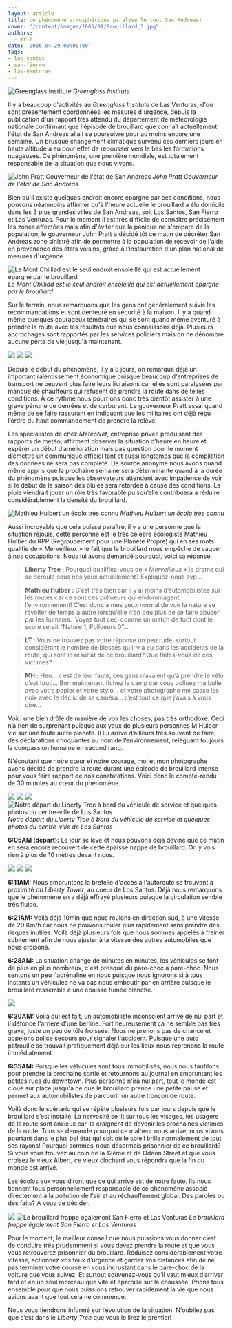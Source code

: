 ```yaml
---
layout: article
title: Un phénomène atmosphérique paralyse le tout San Andreas!
cover: "/content/images/2005/01/Brouillard_3.jpg"
authors:
  - mr-r
date: '2006-04-29 00:00:00'
tags:
- los-santos
- san-fierro
- las-venturas
---
```


![Greenglass Institute](/content/images/2005/01/Brouillard_13.jpg)
_Greenglass Institute_

Il y a beaucoup d'activités au _Greenglass Institute_ de Las Venturas, d'où sont présentement coordonnées les mesures d'urgence, depuis la publication d'un rapport très attendu du département de météorologie nationale confirmant que l'épisode de brouillard que connaît actuellement l'état de San Andreas allait se poursuivre pour au moins encore une semaine. Un brusque changement climatique survenu ces derniers jours en haute altitude a eu pour effet de repousser vers le bas les formations nuageuses. Ce phénomène, une première mondiale, est totalement responsable de la situation que nous vivons.

![John Pratt Gouverneur de l'état de San Andreas](/content/images/2005/01/Brouillard_2.jpg)
_John Pratt Gouverneur de l'état de San Andreas_

Bien qu'il existe quelques endroit encore épargné par ces conditions, nous pouvons néanmoins affirmer qu'à l'heure actuelle le brouillard a élu domicile dans les 3 plus grandes villes de San Andreas, soit Los Santos, San Fierro et Las Venturas. Pour le moment il est très difficile de connaître précisément les zones affectées mais afin d'éviter que la panique ne s'empare de la population, le gouverneur John Pratt a décidé tôt ce matin de décréter San Andreas zone sinistré afin de permettre à la population de recevoir de l'aide en provenance des états voisins, grâce à l'instauration d'un plan national de mesures d'urgence.

![Le Mont Chilliad est le seul endroit ensoleillé qui est actuellement épargné par le brouillard](/content/images/2005/01/Brouillard_18.jpg)
_Le Mont Chilliad est le seul endroit ensoleillé qui est actuellement épargné par le brouillard_

Sur le terrain, nous remarquons que les gens ont généralement suivis les recommandations et sont demeuré en sécurité à la maison. Il y a quand même quelques courageux téméraires qui se sont quand même aventuré à prendre la route avec les résultats que nous connaissons déjà. Plusieurs accrochages sont rapportés par les services policiers mais on ne dénombre aucune perte de vie jusqu'à maintenant.

![](/content/images/2005/01/Brouillard_6.jpg)
![](/content/images/2005/01/Brouillard_8.jpg)
![](/content/images/2005/01/Brouillard_9.jpg)

Depuis le début du phénomène, il y a 8 jours, on remarque déjà un important ralentissement économique puisque beaucoup d'entreprises de transport ne peuvent plus faire leurs livraisons car elles sont paralysées par manque de chauffeurs qui refusent de prendre la route dans de telles conditions. À ce rythme nous pourrions donc très bientôt assister à une grave pénurie de denrées et de carburant.&nbsp;Le gouverneur Pratt essai quand même de se faire rassurant en indiquant que les militaires ont déjà reçu l’ordre du haut commandement de prendre la relève.

Les spécialistes de chez _MétéoNet_, entreprise privée produisant des rapports de météo, affirment observer la situation d’heure en heure et espérer un début d’amélioration mais pas question pour le moment d’émettre un communiqué officiel tant et aussi longtemps que la compilation des données ne sera pas complété. De source anonyme nous avons quand même appris que la prochaine semaine sera déterminante quand à la durée du phénomène puisque les observateurs attendent avec impatience de voir si le début de la saison des pluies sera retardée à cause des conditions. La pluie viendrait jouer un rôle très favorable puisqu’elle contribuera à réduire considérablement la densité du brouillard.

![Mathieu Hulbert un écolo très connu](/content/images/2005/01/Brouillard_15.jpg)
_Mathieu Hulbert un écolo très connu_

Aussi incroyable que cela puisse paraître, il y a une personne que la situation réjouis, cette personne est le très célèbre écologiste Mathieu Hulber du RPP (Regroupement pour une Planète Propre) qui en ses mots qualifie de «&nbsp;Merveilleux&nbsp;» le fait que le brouillard nous empêche de vaquer à nos occupations. Nous lui avons demandé pourquoi, voici sa réponse.

> **Liberty Tree :** Pourquoi qualifiez-vous de&nbsp;«&nbsp;_Merveilleux_&nbsp;» le drame qui se déroule sous nos yeux&nbsp;actuellement? Expliquez-nous svp...

> **Mathieu Hulber :** C’est très bien car il y ai moins d’automobilistes sur les routes car ce sont ces pollueurs qui endommagent l’environnement! C’est donc à mes yeux normal de voir la nature se révolter de temps à autre lorsqu’elle n’en peu plus de se faire abuser par les humains.&nbsp; Voyez tout ceci comme un match de foot dont le score serait “Nature 1, Pollueurs 0”...

> **LT :** Vous ne trouvez pas votre réponse un peu rude, surtout considérant le nombre de blessés qu’il y a eu dans les accidents de la route, qui sont le résultat de ce brouillard? Que faites-vous de ces victimes?

> **MH :** Heu... c’est de leur faute, ces gens n’avaient qu’à prendre le vélo c’est tout!... Bon maintenant fichez le camp car vous polluez ma bulle avec votre papier et votre stylo... et votre photographe me casse les noix avec le déclic de sa caméra... c’est tout ce que j’avais à vous dire...

Voici une bien drôle de manière de voir les choses, pas très orthodoxe. Ceci n’a rien de surprenant puisque aux yeux de plusieurs personnes M.Hulber vie sur une toute autre planète. Il lui arrive d’ailleurs très souvent de faire des déclarations choquantes au nom de l’environnement, reléguant toujours la compassion humaine en second rang.

N'écoutant que notre cœur et notre courage, moi et mon photographe avons décidé de prendre la route durant une épisode de brouillard intense pour vous faire rapport de nos constatations. Voici donc le compte-rendu de 30 minutes au cœur du phénomène.

![](/content/images/2005/01/Brouillard_16.jpg)
![](/content/images/2005/01/Brouillard_10.jpg)
![](/content/images/2005/01/Brouillard_11.jpg)
![Notre départ du Liberty Tree à bord du véhicule de service et quelques photos du centre-ville de Los Santos](/content/images/2005/01/Brouillard_7.jpg)
_Notre départ du Liberty Tree à bord du véhicule de service et quelques photos du centre-ville de Los Santos_

**6:05AM (départ):** Le jour se lève et nous pouvons déjà deviné que ce matin en sera encore recouvert de cette épaisse nappe de brouillard. On y vois rien à plus de 10 mètres devant nous.

![](/content/images/2005/01/Brouillard_5.jpg)
![](/content/images/2005/01/Brouillard_4.jpg)
![](/content/images/2005/01/Brouillard_3.jpg)

**6:11AM:** Nous empruntons la bretelle d'accès à l'autoroute se trouvant à proximité du _Liberty Tower_, au coeur de Los Santos. Déjà nous remarquons que le phénomène en a déjà effrayé plusieurs puisque la circulation semble très fluide.

**6:21AM:** Voilà déjà 10min que nous roulons en direction sud, à une vitesse de 20 Km/h car nous ne pouvons rouler plus rapidement sans prendre des risques inutiles. Voilà déjà plusieurs fois que nous sommes appelés à freiner subitement afin de nous ajuster à la vitesse des autres automobiles que nous croisons.

**6:28AM:** La situation change de minutes en minutes, les véhicules se font de plus en plus nombreux, c'est presque du pare-choc à pare-choc. Nous sentons un peu l'adrénaline en nous puisque nous ignorons si à tous instants un véhicules ne va pas nous emboutir par en arrière puisque le brouillard ressemble à une épaisse fumée blanche.

![](/content/images/2005/01/Brouillard_1.jpg)

**6:30AM:** Voilà qui est fait, un automobiliste inconscient arrive de nul part et il défonce l'arrière d'une berline. Fort heureusement ça ne semble pas très grave, juste un peu de tôle froissée. Nous ne prenons pas de chance et appelons police secours pour signaler l'accident. Puisque une auto patrouille se trouvait pratiquement déjà sur les lieux nous reprenons la route immédiatement.

**6:35AM:** Puisque les véhicules sont tous immobilisés, nous nous faufilons pour prendre la prochaine sortie et retournons au journal en empruntant les petites rues du downtown. Plus personne n'ira nul part, tout le monde est cloué sur place jusqu'à ce que le brouillard prenne une petite pause et permet aux automobilistes de parcourir un autre tronçon de route.

Voilà donc le scénario qui se répète plusieurs fois par jours depuis que le brouillard s’est installé. La nervosité se lit sur tous les visages, les usagers de la route sont anxieux car ils craignent de devenir les prochaines victimes de la route. Tous se demande pourquoi ce malheur nous arrive, nous vivons pourtant dans le plus bel état qui soit où le soleil brille normalement de tout ses rayons! Pourquoi sommes-nous désormais prisonnier de ce brouillard? Si vous vous trouvez au coin de la 12ème et de Odeon Street et que vous croisez le vieux Albert, ce vieux clochard vous répondra que la fin du monde est arrivé.

Les écolos eux vous diront que ce qui arrive est de notre faute. Ils nous tiennent tous personnellement responsable de ce phénomène associé directement à la pollution de l'air et au réchauffement global. Des paroles ou des faits? À vous de décider.

![](/content/images/2005/01/Brouillard_12.jpg)
![Le brouillard frappe également San Fierro et Las Venturas](/content/images/2005/01/Brouillard_14.jpg)
_Le brouillard frappe également San Fierro et Las Venturas_

Pour le moment, le meilleur conseil que nous puissions vous donner c’est de conduire très prudemment si vous devez prendre la route et que vous vous retrouverez prisonnier du brouillard. Réduisez considérablement votre vitesse, actionnez vos feux d’urgence et gardez vos distances afin de ne pas terminer votre course en vous incrustant dans le pare-choc de la voiture que vous suivez. Et surtout souvenez-vous qu’il vaut mieux d’arriver tard et en un seul morceau que vite et éparpillé sur la chaussée. Prions tous ensemble pour que nous puissions retrouver rapidement la vie que nous avions avant que tout cela ne commence.

Nous vous tiendrons informé sur l’évolution de la situation. N'oubliez pas que c’est dans le _Liberty Tree_ que vous le lirez le premier!